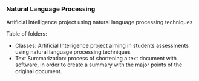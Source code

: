 ### Natural Language Processing
Artificial Intelligence project using natural language processing techniques

Table of folders:
- Classes: Artificial Intelligence project aiming in students assessments using natural language processing techniques
- Text Summarization: process of shortening a text document with software, in order to create a summary with the major points of the original document.
